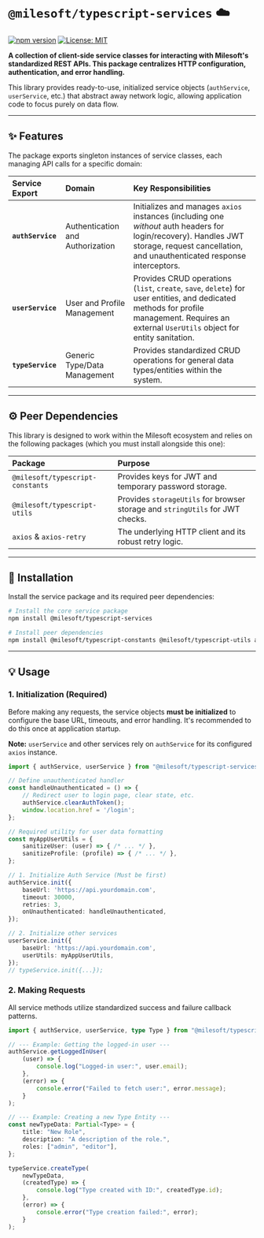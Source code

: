# `@milesoft/typescript-services` ☁️

[![npm version](https://badge.fury.io/js/%40milesoft%2Ftypescript-services.svg)](https://www.npmjs.com/package/@milesoft/typescript-services)
[![License: MIT](https://img.shields.io/badge/License-MIT-yellow.svg)](LICENSE)

**A collection of client-side service classes for interacting with Milesoft's standardized REST APIs. This package centralizes HTTP configuration, authentication, and error handling.**

This library provides ready-to-use, initialized service objects (`authService`, `userService`, etc.) that abstract away network logic, allowing application code to focus purely on data flow.

-----

## ✨ Features

The package exports singleton instances of service classes, each managing API calls for a specific domain:

| Service Export | Domain | Key Responsibilities |
| :--- | :--- | :--- |
| **`authService`** | Authentication and Authorization | Initializes and manages `axios` instances (including one *without* auth headers for login/recovery). Handles JWT storage, request cancellation, and unauthenticated response interceptors. |
| **`userService`** | User and Profile Management | Provides CRUD operations (`list`, `create`, `save`, `delete`) for user entities, and dedicated methods for profile management. Requires an external `UserUtils` object for entity sanitation. |
| **`typeService`** | Generic Type/Data Management | Provides standardized CRUD operations for general data types/entities within the system. |

-----

## ⚙️ Peer Dependencies

This library is designed to work within the Milesoft ecosystem and relies on the following packages (which you must install alongside this one):

| Package | Purpose |
| :--- | :--- |
| `@milesoft/typescript-constants` | Provides keys for JWT and temporary password storage. |
| `@milesoft/typescript-utils` | Provides `storageUtils` for browser storage and `stringUtils` for JWT checks. |
| `axios` & `axios-retry` | The underlying HTTP client and its robust retry logic. |

-----

## 🚀 Installation

Install the service package and its required peer dependencies:

```bash
# Install the core service package
npm install @milesoft/typescript-services

# Install peer dependencies
npm install @milesoft/typescript-constants @milesoft/typescript-utils axios axios-retry
```

-----

## 💡 Usage

### 1\. Initialization (Required)

Before making any requests, the service objects **must be initialized** to configure the base URL, timeouts, and error handling. It's recommended to do this once at application startup.

**Note:** `userService` and other services rely on `authService` for its configured `axios` instance.

```typescript
import { authService, userService } from "@milesoft/typescript-services";

// Define unauthenticated handler
const handleUnauthenticated = () => {
    // Redirect user to login page, clear state, etc.
    authService.clearAuthToken();
    window.location.href = '/login';
};

// Required utility for user data formatting
const myAppUserUtils = {
    sanitizeUser: (user) => { /* ... */ },
    sanitizeProfile: (profile) => { /* ... */ },
};

// 1. Initialize Auth Service (Must be first)
authService.init({
    baseUrl: 'https://api.yourdomain.com',
    timeout: 30000,
    retries: 3,
    onUnauthenticated: handleUnauthenticated,
});

// 2. Initialize other services
userService.init({
    baseUrl: 'https://api.yourdomain.com',
    userUtils: myAppUserUtils,
});
// typeService.init({...});
```

### 2\. Making Requests

All service methods utilize standardized success and failure callback patterns.

```typescript
import { authService, userService, type Type } from "@milesoft/typescript-services";

// --- Example: Getting the logged-in user ---
authService.getLoggedInUser(
    (user) => {
        console.log("Logged-in user:", user.email);
    },
    (error) => {
        console.error("Failed to fetch user:", error.message);
    }
);

// --- Example: Creating a new Type Entity ---
const newTypeData: Partial<Type> = {
    title: "New Role",
    description: "A description of the role.",
    roles: ["admin", "editor"],
};

typeService.createType(
    newTypeData,
    (createdType) => {
        console.log("Type created with ID:", createdType.id);
    },
    (error) => {
        console.error("Type creation failed:", error);
    }
);
```
